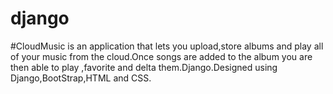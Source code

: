 # django
#CloudMusic is an application that lets you upload,store albums and play all of your music from the cloud.Once songs are added to the album you are then able to play ,favorite and delta them.Django.Designed using Django,BootStrap,HTML and CSS.

